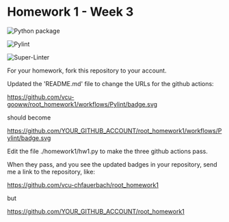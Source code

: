 # Homework 1 - Week 3

![Python package](https://github.com/vcu-gooww/root_homework1/workflows/Python%20package/badge.svg)

![Pylint](https://github.com/vcu-gooww/root_homework1/workflows/Pylint/badge.svg)

![Super-Linter](https://github.com/vcu-gooww/root_homework1/workflows/Super-Linter/badge.svg)

For your homework, fork this repository to your account.

Updated the 'README.md' file to change the URLs for the github actions:

https://github.com/vcu-gooww/root_homework1/workflows/Pylint/badge.svg

should become

https://github.com/YOUR_GITHUB_ACCOUNT/root_homework1/workflows/Pylint/badge.svg

Edit the file ./homework1/hw1.py to make the three github actions pass.

When they pass, and you see the updated badges in your repository, send me a link to the repository, like:

https://github.com/vcu-chfauerbach/root_homework1

but

https://github.com/YOUR_GITHUB_ACCOUNT/root_homework1
